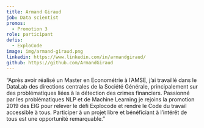 ```yaml
---
title: Armand Giraud
job: Data scientist
promos:
  - Promotion 3
role: participant
defis:
  - ExploCode
image: img/armand-giraud.png
linkedin: https://www.linkedin.com/in/armandgiraud/
github: https://github.com/ArmandGiraud
---
```

“Après avoir réalisé un Master en Econométrie à l’AMSE, j’ai travaillé dans le DataLab des directions centrales de la Société Générale, principalement sur des problématiques liées à la détection des crimes financiers. Passionné par les problématiques NLP et de Machine Learning je rejoins la promotion 2019 des EIG pour relever le défi Explocode et rendre le Code du travail accessible à tous. Participer à un projet libre et bénéficiant à l’intérêt de tous est une opportunité remarquable.”
